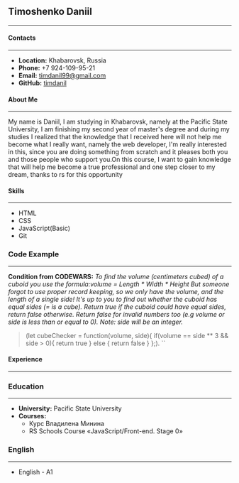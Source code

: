 ## Timoshenko Daniil
---
#### Contacts
---
* **Location:** Khabarovsk, Russia
* **Phone:** +7 924-109-95-21
* **Email:** timdanil99@gmail.com
* **GitHub:** [timdanil](https://github.com/timdanil)
#### About Me
---
My name is Daniil, I am studying in Khabarovsk, namely at the Pacific State University, I am finishing my second year of master's degree and during my studies I realized that the knowledge that I received here will not help me become what I really want, namely the web developer, I'm really interested in this, since you are doing something from scratch and it pleases both you and those people who support you.On this course, I want to gain knowledge that will help me become a true professional and one step closer to my dream, thanks to rs for this opportunity
#### Skills 
---
* HTML
* CSS
* JavaScript(Basic)
* Git
### Code Example
---
**Condition from CODEWARS:** *To find the volume (centimeters cubed) of a cuboid you use the formula:volume = Length * Width * Height
But someone forgot to use proper record keeping, so we only have the volume, and the length of a single side!
It's up to you to find out whether the cuboid has equal sides (= is a cube).
Return true if the cuboid could have equal sides, return false otherwise.
Return false for invalid numbers too (e.g volume or side is less than or equal to 0).
Note: side will be an integer.*

>(let cubeChecker = function(volume, side){
	if(volume == side ** 3 && side > 0){
		return true
	} else {
		return false
	}
};).
``
#### Experience
---
### Education
---
* **University:** Pacific State University
* **Courses:**
	* Курс Владилена Минина
	* RS Schools Course «JavaScript/Front-end. Stage 0»
### English
---
* English - A1